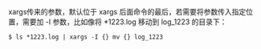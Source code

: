 xargs传来的参数，默认位于 xargs 后面命令的最后，若需要将参数传入指定位置，需要加 -I 参数，比如像将 *1223.log 移动到 log_1223 的目录下：

```
$ ls *1223.log | xargs -I {} mv {} log_1223
```

 